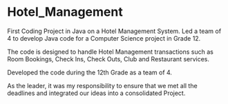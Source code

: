 # Hotel_Management
First Coding Project in Java on a Hotel Management System. Led a team of 4 to develop Java code for a Computer Science project in Grade 12.

The code is designed to handle Hotel Management transactions such as
Room Bookings, Check Ins, Check Outs, Club and Restaurant services.

Developed the code during the 12th Grade as a team of 4.

As the leader, it was my responsibility to ensure that we met all the deadlines and integrated our ideas into a consolidated Project.
